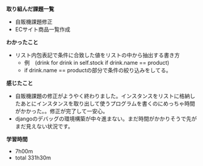 **取り組んだ課題一覧**
* 自販機課題修正
* ECサイト商品一覧作成

**わかったこと**
* リスト内包表記で条件に合致した値をリストの中から抽出する書き方
  * 例　(drink for drink in self.stock if drink.name == product)
  * if drink.name == productの部分で条件の絞り込みをしてる。
  
**感じたこと**
* 自販機課題の修正がようやく終わりました。インスタンスをリストに格納したあとにインスタンスを取り出して使うプログラムを書くのにめっちゃ時間がかかった。。修正が完了して一安心。
* djangoのデバッグの環境構築が中々進まない。まだ時間がかかりそうで先がまだ見えない状況です。

**学習時間**
* 7h00m
 * total 331h30m

